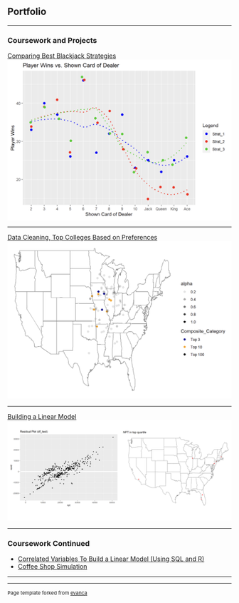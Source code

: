 ## Portfolio

---

### Coursework and Projects

[Comparing Best Blackjack Strategies](https://htmlpreview.github.io/?https://github.com/michael-beishline/michael-beishline.github.io/blob/5756a8dae647c9feb22c722b3b12316e4b650514/pdf/Project-1---Black-Jack%20(5).html)
<img src="images/BlackjackPic.png?raw=true" width="1500" align="center"/>

---
[Data Cleaning, Top Colleges Based on Preferences](https://htmlpreview.github.io/?https://github.com/michael-beishline/michael-beishline.github.io/blob/0a17a82b87c9a0e30e6f4b33cb2556b53dd65563/pdf/Problem-7%20(6).html)
<img src="images/Map1.png?raw=true"/>

---
[Building a Linear Model](https://htmlpreview.github.io/?https://github.com/michael-beishline/michael-beishline.github.io/blob/6135707dd0271ea90b11f125aa600fb5f27b0740/pdf/Problem-8%20(1).html)
<img src="images/Untitleesign-2.png?raw=true"/>

---

### Coursework Continued

- [Correlated Variables To Build a Linear Model (Using SQL and R)](https://htmlpreview.github.io/?https://github.com/michael-beishline/michael-beishline.github.io/blob/1eed70d75f022a9c4240704c3ed8f65ca22f657d/pdf/Problem-6%20(6).html)
- [Coffee Shop Simulation](https://htmlpreview.github.io/?https://github.com/michael-beishline/michael-beishline.github.io/blob/cf505afa97e86bb09b5a0f5cfdf196b53afd961c/pdf/problem_3_coffee_solution.html)

---


---
<p style="font-size:11px">Page template forked from <a href="https://github.com/evanca/quick-portfolio">evanca</a></p>
<!-- Remove above link if you don't want to attibute -->
